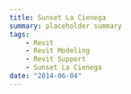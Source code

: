 ```yaml
---
title: Sunset La Cienega
summary: placeholder summary
tags:
    - Revit
    - Revit Modeling
    - Revit Support
    - Sunset La Cienega
date: "2014-06-04"
---
```

